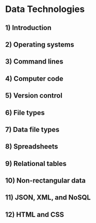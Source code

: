 Data Technologies
================

## 1\) Introduction

## 2\) Operating systems

## 3\) Command lines

## 4\) Computer code

## 5\) Version control

## 6\) File types

## 7\) Data file types

## 8\) Spreadsheets

## 9\) Relational tables

## 10\) Non-rectangular data

## 11\) JSON, XML, and NoSQL

## 12\) HTML and CSS

